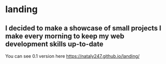 # landing

## I decided to make a showcase of small projects I make every morning to keep my web development skills up-to-date
You can see 0.1 version here https://nataly247.github.io/landing/

